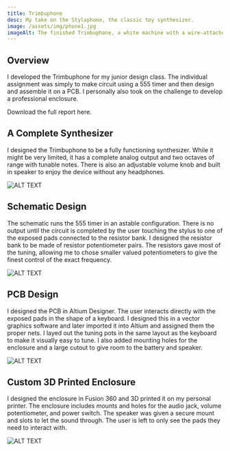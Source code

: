 ```yaml
---
title: Trimbuphone
desc: My take on the Stylophone, the classic toy synthesizer.
image: /assets/img/phone1.jpg
imageAlt: The finished Trimbuphone, a white machine with a wire-attached pen
---
```


## Overview

I developed the Trimbuphone for my junior design class. The individual assignment was simply to make circuit using a 555 timer and then design and assemble it on a PCB. I personally also took on the challenge to develop a professional enclosure.

Download the full report here.

## A Complete Synthesizer

I designed the Trimbuphone to be a fully functioning synthesizer. While it might be very limited, it has a complete analog output and two octaves of range with tunable notes. There is also an adjustable volume knob and built in speaker to enjoy the device without any headphones.

![ALT TEXT](/assets/img/phone1.jpg)

## Schematic Design

The schematic runs the 555 timer in an astable configuration. There is no output until the circuit is completed by the user touching the stylus to one of the exposed pads connected to the resistor bank. I designed the resistor bank to be made of resistor potentiometer pairs. The resistors gave most of the tuning, allowing me to chose smaller valued potentiometers to give the finest control of the exact frequency.

![ALT TEXT](/assets/img/phone2.png)

## PCB Design

I designed the PCB in Altium Designer. The user interacts directly with the exposed pads in the shape of a keyboard. I designed this in a vector graphics software and later imported it into Altium and assigned them the proper nets. I layed out the tuning pots in the same layout as the keyboard to make it visually easy to tune. I also added mounting holes for the enclosure and a large cutout to give room to the battery and speaker.

![ALT TEXT](/assets/img/phone3.png)

## Custom 3D Printed Enclosure

I designed the enclosure in Fusion 360 and 3D printed it on my personal printer. The enclosure includes mounts and holes for the audio jack, volume potentiometer, and power switch. The speaker was given a secure mount and slots to let the sound through. The user is left to only see the pads they need to interact with.

![ALT TEXT](/assets/img/phone4.jpg)
